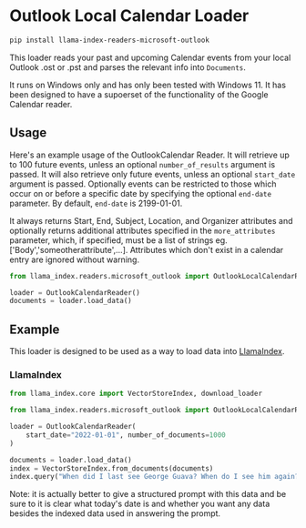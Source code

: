 # Outlook Local Calendar Loader

```bash
pip install llama-index-readers-microsoft-outlook
```

This loader reads your past and upcoming Calendar events from your local Outlook .ost or .pst and parses the relevant info into `Documents`.

It runs on Windows only and has only been tested with Windows 11. It has been designed to have a supoerset of the functionality of the Google Calendar reader.

## Usage

Here's an example usage of the OutlookCalendar Reader. It will retrieve up to 100 future events, unless an optional `number_of_results` argument is passed. It will also retrieve only future events, unless an optional `start_date` argument is passed. Optionally events can be restricted to those which occur on or before a specific date by specifying the optional `end-date` parameter. By default, `end-date` is 2199-01-01.

It always returns Start, End, Subject, Location, and Organizer attributes and optionally returns additional attributes specified in the `more_attributes` parameter, which, if specified, must be a list of strings eg. ['Body','someotherattribute',...]. Attributes which don't exist in a calendar entry are ignored without warning.

```python
from llama_index.readers.microsoft_outlook import OutlookLocalCalendarReader

loader = OutlookCalendarReader()
documents = loader.load_data()
```

## Example

This loader is designed to be used as a way to load data into [LlamaIndex](https://github.com/run-llama/llama_index/).

### LlamaIndex

```python
from llama_index.core import VectorStoreIndex, download_loader

from llama_index.readers.microsoft_outlook import OutlookLocalCalendarReader

loader = OutlookCalendarReader(
    start_date="2022-01-01", number_of_documents=1000
)

documents = loader.load_data()
index = VectorStoreIndex.from_documents(documents)
index.query("When did I last see George Guava? When do I see him again?")
```

Note: it is actually better to give a structured prompt with this data and be sure to it is clear what today's date is and whether you want any data besides the indexed data used in answering the prompt.

